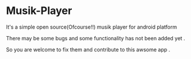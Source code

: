 # Musik-Player

It's a simple open source(Ofcourse!!) musik player for android platform

There may be some bugs and some functionality has not been added yet . 

So you are welcome to fix them and contribute to this awsome app .
